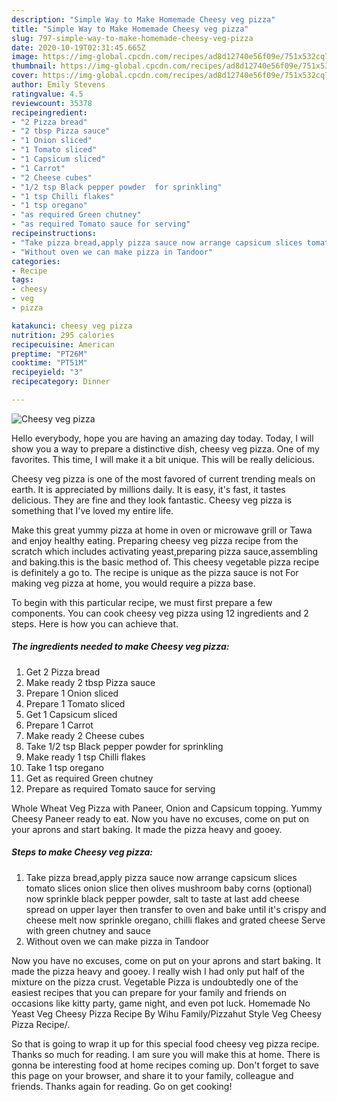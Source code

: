 ```yaml
---
description: "Simple Way to Make Homemade Cheesy veg pizza"
title: "Simple Way to Make Homemade Cheesy veg pizza"
slug: 797-simple-way-to-make-homemade-cheesy-veg-pizza
date: 2020-10-19T02:31:45.665Z
image: https://img-global.cpcdn.com/recipes/ad8d12740e56f09e/751x532cq70/cheesy-veg-pizza-recipe-main-photo.jpg
thumbnail: https://img-global.cpcdn.com/recipes/ad8d12740e56f09e/751x532cq70/cheesy-veg-pizza-recipe-main-photo.jpg
cover: https://img-global.cpcdn.com/recipes/ad8d12740e56f09e/751x532cq70/cheesy-veg-pizza-recipe-main-photo.jpg
author: Emily Stevens
ratingvalue: 4.5
reviewcount: 35378
recipeingredient:
- "2 Pizza bread"
- "2 tbsp Pizza sauce"
- "1 Onion sliced"
- "1 Tomato sliced"
- "1 Capsicum sliced"
- "1 Carrot"
- "2 Cheese cubes"
- "1/2 tsp Black pepper powder  for sprinkling"
- "1 tsp Chilli flakes"
- "1 tsp oregano"
- "as required Green chutney"
- "as required Tomato sauce for serving"
recipeinstructions:
- "Take pizza bread,apply pizza sauce now arrange capsicum slices tomato slices onion slice then olives mushroom baby corns (optional) now sprinkle black pepper powder, salt to taste at last add cheese spread on upper layer then transfer to oven and bake until it&#39;s crispy and cheese melt now sprinkle oregano, chilli flakes and grated cheese Serve with green chutney and sauce"
- "Without oven we can make pizza in Tandoor"
categories:
- Recipe
tags:
- cheesy
- veg
- pizza

katakunci: cheesy veg pizza 
nutrition: 295 calories
recipecuisine: American
preptime: "PT26M"
cooktime: "PT51M"
recipeyield: "3"
recipecategory: Dinner

---
```



![Cheesy veg pizza](https://img-global.cpcdn.com/recipes/ad8d12740e56f09e/751x532cq70/cheesy-veg-pizza-recipe-main-photo.jpg)

Hello everybody, hope you are having an amazing day today. Today, I will show you a way to prepare a distinctive dish, cheesy veg pizza. One of my favorites. This time, I will make it a bit unique. This will be really delicious.

Cheesy veg pizza is one of the most favored of current trending meals on earth. It is appreciated by millions daily. It is easy, it's fast, it tastes delicious. They are fine and they look fantastic. Cheesy veg pizza is something that I've loved my entire life.

Make this great yummy pizza at home in oven or microwave grill or Tawa and enjoy healthy eating. Preparing cheesy veg pizza recipe from the scratch which includes activating yeast,preparing pizza sauce,assembling and baking.this is the basic method of. This cheesy vegetable pizza recipe is definitely a go to. The recipe is unique as the pizza sauce is not For making veg pizza at home, you would require a pizza base.


To begin with this particular recipe, we must first prepare a few components. You can cook cheesy veg pizza using 12 ingredients and 2 steps. Here is how you can achieve that.

<!--inarticleads1-->

##### The ingredients needed to make Cheesy veg pizza:

1. Get 2 Pizza bread
1. Make ready 2 tbsp Pizza sauce
1. Prepare 1 Onion sliced
1. Prepare 1 Tomato sliced
1. Get 1 Capsicum sliced
1. Prepare 1 Carrot
1. Make ready 2 Cheese cubes
1. Take 1/2 tsp Black pepper powder  for sprinkling
1. Make ready 1 tsp Chilli flakes
1. Take 1 tsp oregano
1. Get as required Green chutney
1. Prepare as required Tomato sauce for serving


Whole Wheat Veg Pizza with Paneer, Onion and Capsicum topping. Yummy Cheesy Paneer ready to eat. Now you have no excuses, come on put on your aprons and start baking. It made the pizza heavy and gooey. 

<!--inarticleads2-->

##### Steps to make Cheesy veg pizza:

1. Take pizza bread,apply pizza sauce now arrange capsicum slices tomato slices onion slice then olives mushroom baby corns (optional) now sprinkle black pepper powder, salt to taste at last add cheese spread on upper layer then transfer to oven and bake until it&#39;s crispy and cheese melt now sprinkle oregano, chilli flakes and grated cheese Serve with green chutney and sauce
1. Without oven we can make pizza in Tandoor


Now you have no excuses, come on put on your aprons and start baking. It made the pizza heavy and gooey. I really wish I had only put half of the mixture on the pizza crust. Vegetable Pizza is undoubtedly one of the easiest recipes that you can prepare for your family and friends on occasions like kitty party, game night, and even pot luck. Homemade No Yeast Veg Cheesy Pizza Recipe By Wihu Family/Pizzahut Style Veg Cheesy Pizza Recipe/. 

So that is going to wrap it up for this special food cheesy veg pizza recipe. Thanks so much for reading. I am sure you will make this at home. There is gonna be interesting food at home recipes coming up. Don't forget to save this page on your browser, and share it to your family, colleague and friends. Thanks again for reading. Go on get cooking!
